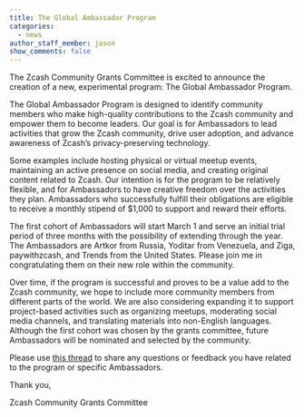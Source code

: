 ```yaml
---
title: The Global Ambassador Program
categories:
  - news
author_staff_member: jason
show_comments: false
---
```


The Zcash Community Grants Committee is excited to announce the creation of a new, experimental program: The Global Ambassador Program.

The Global Ambassador Program is designed to identify community members who make high-quality contributions to the Zcash community and empower them to become leaders. Our goal is for Ambassadors to lead activities that grow the Zcash community, drive user adoption, and advance awareness of Zcash’s privacy-preserving technology.

Some examples include hosting physical or virtual meetup events, maintaining an active presence on social media, and creating original content related to Zcash. Our intention is for the program to be relatively flexible, and for Ambassadors to have creative freedom over the activities they plan. Ambassadors who successfully fulfill their obligations are eligible to receive a monthly stipend of $1,000 to support and reward their efforts.

The first cohort of Ambassadors will start March 1 and serve an initial trial period of three months with the possibility of extending through the year. The Ambassadors are Artkor from Russia, Yoditar from Venezuela, and Ziga, paywithzcash, and Trends from the United States. Please join me in congratulating them on their new role within the community.

Over time, if the program is successful and proves to be a value add to the Zcash community, we hope to include more community members from different parts of the world. We are also considering expanding it to support project-based activities such as organizing meetups, moderating social media channels, and translating materials into non-English languages. Although the first cohort was chosen by the grants committee, future Ambassadors will be nominated and selected by the community.

Please use [this thread](https://forum.zcashcommunity.com/t/the-global-ambassador-program/41070) to share any questions or feedback you have related to the program or specific Ambassadors.

Thank you,

Zcash Community Grants Committee
